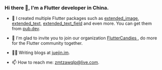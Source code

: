 ### Hi there 👋, I'm a Flutter developer in China.

* 🔭 I created multiple Flutter packages such as [extended_image](https://pub.dev/packages/extended_image), [extended_text](https://pub.dev/packages/extended_text), [extended_text_field](https://pub.dev/packages/extended_text_field) and even more. You can get them from [pub.dev](https://pub.dev/publishers/fluttercandies.com/packages).

* 🌱 I'm glad to invite you to join our organization [FlutterCandies ](https://github.com/fluttercandies), do more for the Flutter community together.

* ✍🏻 Writing blogs at [juejin.im](https://juejin.im/user/5bdc1a32518825170b101080).

* 📫 How to reach me: zmtzawqlp@live.com.

